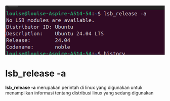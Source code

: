 ![alt text](https://github.com/LouiseOliviaPanggabean/09011282328032_TUGAS_SISTEM_OPERASI/blob/main/ScreenShots/Screenshot%20from%202024-08-29%2012-40-05.png?raw=true)
<p></p>
<H1>lsb_release -a</H1>
<b>lsb_release -a</b> merupakan perintah di linux yang digunakan untuk menampilkan informasi tentang distribusi linux yang sedang digunakan
